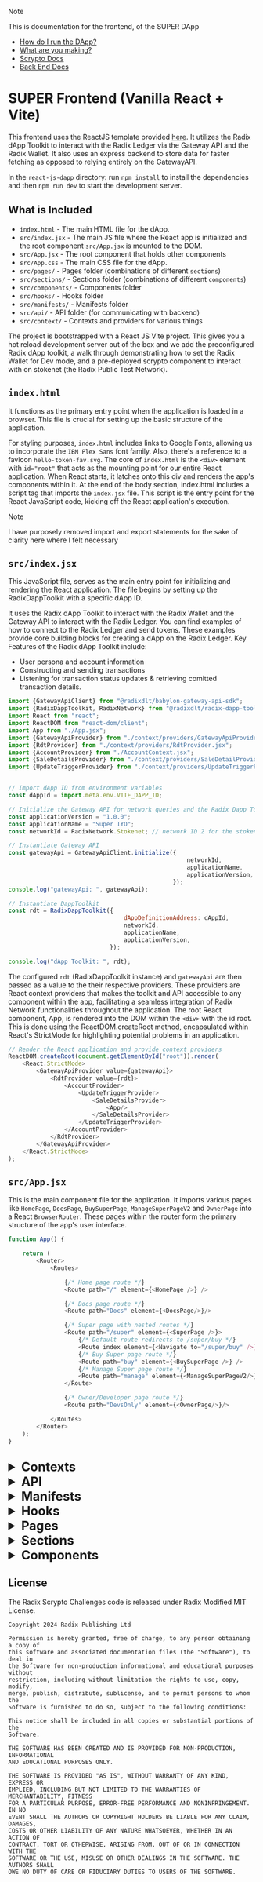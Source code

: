 > [!NOTE]
> This is documentation for the frontend, of the SUPER DApp
> - [How do I run the DApp?](../README.md)
> - [What are you making?](../../README.md)
> - [Scrypto Docs](../../Smart%20Contract/README.md)
> - [Back End Docs](../Back%20End/Server/README.md)

# SUPER Frontend (Vanilla React + Vite)

This frontend uses the ReactJS template provided [here](https://github.com/radixdlt/official-examples/tree/main/getting-started/react-js-dapp).
It utilizes the Radix dApp Toolkit to interact with the Radix Ledger via the Gateway API and the Radix Wallet. It also uses an express backend to
store data for faster fetching as opposed to relying entirely on the GatewayAPI.

In the `react-js-dapp` directory: run `npm install` to install the dependencies
and then `npm run dev` to start the development server.

## What is Included

- `index.html` - The main HTML file for the dApp.
- `src/index.jsx` - The main JS file where the React app is initialized and the
  root component `src/App.jsx` is mounted to the DOM.
- `src/App.jsx` - The root component that holds other components
- `src/App.css` - The main CSS file for the dApp.
- `src/pages/` - Pages folder (combinations of different `sections`)
- `src/sections/` - Sections folder (combinations of different `components`)
- `src/components/` - Components folder
- `src/hooks/` - Hooks folder
- `src/manifests/` - Manifests folder
- `src/api/` - API folder (for communicating with backend)
- `src/context/` - Contexts and providers for various things

The project is bootstrapped with a React JS Vite project. This gives you a hot
reload development server out of the box and we add the preconfigured Radix dApp
toolkit, a walk through demonstrating how to set the Radix Wallet for Dev mode,
and a pre-deployed scrypto component to interact with on stokenet (the Radix
Public Test Network).

## `index.html`

It functions as the primary entry point when the application is loaded in a
browser. This file is crucial for setting up the basic structure of the
application.

For styling purposes, `index.html` includes links to Google Fonts, allowing us
to incorporate the `IBM Plex Sans` font family. Also, there's a reference to a
favicon `hello-token-fav.svg`. The core of `index.html` is the `<div>` element
with `id="root"` that acts as the mounting point for our entire React
application. When React starts, it latches onto this div and renders the app's
components within it. At the end of the body section, index.html includes a
script tag that imports the `index.jsx` file. This script is the entry point for
the React JavaScript code, kicking off the React application's execution.

> [!NOTE]
> I have purposely removed import and export statements for the sake of clarity
> here where I felt necessary

## `src/index.jsx`
This JavaScript file, serves as the main entry point for initializing and
rendering the React application. The file begins by setting up the
RadixDappToolkit with a specific dApp ID.

It uses the Radix dApp Toolkit to interact with the Radix Wallet and the Gateway
API to interact with the Radix Ledger. You can find examples of how to connect
to the Radix Ledger and send tokens. These examples provide core building blocks
for creating a dApp on the Radix Ledger. Key Features of the Radix dApp Toolkit
include:

- User persona and account information
- Constructing and sending transactions
- Listening for transaction status updates & retrieving comitted transaction
  details.

```javascript
import {GatewayApiClient} from "@radixdlt/babylon-gateway-api-sdk";
import {RadixDappToolkit, RadixNetwork} from "@radixdlt/radix-dapp-toolkit";
import React from "react";
import ReactDOM from "react-dom/client";
import App from "./App.jsx";
import {GatewayApiProvider} from "./context/providers/GatewayApiProvider.jsx";
import {RdtProvider} from "./context/providers/RdtProvider.jsx";
import {AccountProvider} from "./AccountContext.jsx";
import {SaleDetailsProvider} from "./context/providers/SaleDetailProvider.jsx";
import {UpdateTriggerProvider} from "./context/providers/UpdateTriggerProvider.jsx";


// Import dApp ID from environment variables
const dAppId = import.meta.env.VITE_DAPP_ID;

// Initialize the Gateway API for network queries and the Radix Dapp Toolkit for connect button and wallet usage.
const applicationVersion = "1.0.0";
const applicationName = "Super IYO";
const networkId = RadixNetwork.Stokenet; // network ID 2 for the stokenet test network, 1 for mainnet

// Instantiate Gateway API
const gatewayApi = GatewayApiClient.initialize({
                                                   networkId,
                                                   applicationName,
                                                   applicationVersion,
                                               });
console.log("gatewayApi: ", gatewayApi);

// Instantiate DappToolkit
const rdt = RadixDappToolkit({
                                 dAppDefinitionAddress: dAppId,
                                 networkId,
                                 applicationName,
                                 applicationVersion,
                             });

console.log("dApp Toolkit: ", rdt);
```

The configured `rdt` (RadixDappToolkit instance) and `gatewayApi` are then
passed as a value to the their respective providers. These providers are React
context providers that makes the toolkit and API accessible to any component
within the app, facilitating a seamless integration of Radix Network
functionalities throughout the application. The root React component, App, is
rendered into the DOM within the `<div>` with the id root. This is done using
the ReactDOM.createRoot method, encapsulated within React's StrictMode for
highlighting potential problems in an application.

```javascript
// Render the React application and provide context providers
ReactDOM.createRoot(document.getElementById("root")).render(
    <React.StrictMode>
        <GatewayApiProvider value={gatewayApi}>
            <RdtProvider value={rdt}>
                <AccountProvider>
                    <UpdateTriggerProvider>
                        <SaleDetailsProvider>
                            <App/>
                        </SaleDetailsProvider>
                    </UpdateTriggerProvider>
                </AccountProvider>
            </RdtProvider>
        </GatewayApiProvider>
    </React.StrictMode>
);
```

## `src/App.jsx`
This is the main component file for the application. It imports various
pages like `HomePage`, `DocsPage`, `BuySuperPage`, `ManageSuperPageV2` and
`OwnerPage` into a React `BrowserRouter`. These pages within the router
form the primary structure of the app's user interface.

```javascript
function App() {

    return (
        <Router>
            <Routes>

                {/* Home page route */}
                <Route path="/" element={<HomePage />} />

                {/* Docs page route */}
                <Route path="Docs" element={<DocsPage/>}/>

                {/* Super page with nested routes */}
                <Route path="/super" element={<SuperPage />}>
                    {/* Default route redirects to /super/buy */}
                    <Route index element={<Navigate to="/super/buy" />} />
                    {/* Buy Super page route */}
                    <Route path="buy" element={<BuySuperPage />} />
                    {/* Manage Super page route */}
                    <Route path="manage" element={<ManageSuperPageV2/>}/>
                </Route>

                {/* Owner/Developer page route */}
                <Route path="DevsOnly" element={<OwnerPage/>}/>

            </Routes>
        </Router>
    );
}
```

##
<details>
<summary style="font-size: 1.8em; font-weight: bold;">Contexts</summary>

## Contexts (`src/context`)
Contexts (created using React's `createContext`) and providers that fill in
those contexts' values.

### [AccountContext.jsx](src%2FAccountContext.jsx)
The AccountProvider component is a React context provider that manages
account-related state and functionality using the useRdt hook to interact
with the Radix Dapp Toolkit. It initializes accounts and selectedAccount
states, and subscribes to wallet updates to keep the account list current.
The context value, including account data and setters, is memoized for
performance and provided to child components. The children prop is validated
with PropTypes to ensure it's always provided and renderable.
```javascript
import {DataRequestBuilder} from "@radixdlt/radix-dapp-toolkit";
import {useRdt} from './hooks/useRdt.js';

// Create a context with a default value of null
export const AccountContext = createContext(null);

const AccountProvider = ({ children }) => {
    const [accounts, setAccounts] = useState([]);
    const [selectedAccount, setSelectedAccount] = useState(null);

    const rdt = useRdt();

    useEffect(() => {
        // Set the request data to get at least one account
        rdt.walletApi.setRequestData(DataRequestBuilder.accounts().atLeast(1));

        // Subscribe to wallet data updates
        const subscription = rdt.walletApi.walletData$.subscribe((walletData) => {
            console.log("subscription wallet data: ", walletData);

            // Update the accounts state with the received wallet data
            setAccounts(walletData && walletData.accounts ? walletData.accounts : []);
        });

        // Unsubscribe from the wallet data updates on cleanup
        return () => subscription.unsubscribe();
    }, [rdt]);

    // Memoizing the context value to optimize performance
    const contextValue = useMemo(() => ({
        accounts,
        setAccounts,
        selectedAccount,
        setSelectedAccount
    }), [accounts, selectedAccount, setAccounts, setSelectedAccount]);

    return (
        <AccountContext.Provider value={contextValue}>
            {children}
        </AccountContext.Provider>
    );
};
```

### [src/context/xrdAddressContext.jsx](src%2Fcontext%2FxrdAddressContext.jsx)
Defines a context for the XRD Address using React's `createContext` hook.
```javascript
export const XrdAddressContext = createContext("resource_tdx_2_1tknxxxxxxxxxradxrdxxxxxxxxx009923554798xxxxxxxxxtfd2jc");
```

### `null` contexts
The following files are initialized with a null value instead of the XRD Resource Address above:
- [src/context/gatewayApiContext.jsx](src%2Fcontext%2FgatewayApiContext.jsx)
- [src/context/updateTriggerContext.jsx](src%2Fcontext%2FupdateTriggerContext.jsx)
- [src/context/rdtContext.jsx](src%2Fcontext%2FrdtContext.jsx)

### Contexts from Environment (`.env`) variables - `src/context/fromEnv/`
This folder contains 4 files:
- [DappDefinitionCaddy.jsx](src%2Fcontext%2FfromEnv%2FDappDefinitionCaddy.jsx)
- [NewSuperTxID.jsx](src%2Fcontext%2FfromEnv%2FNewSuperTxID.jsx)
- [PackageAddy.jsx](src%2Fcontext%2FfromEnv%2FPackageAddy.jsx)
- [SaleLength.jsx](src%2Fcontext%2FfromEnv%2FsaleLength.jsx)

All 4 take variables from the .env file and export them as contexts using the  
React `createContext` hook, so they can be used throughout the entire code.
`DappDefinitionCaddy.jsx` is provided below as an example:
```javascript
export const DappDefinitionCaddy = createContext(import.meta.env.VITE_DAPP_ID);
```

### Context Providers - `src/context/providers/`
This folder contains various provider components that wrap their children components,
allowing them to access the context values.

### [src/context/providers/RdtProvider.jsx](src%2Fcontext%2Fproviders%2FRdtProvider.jsx)
Uses the RdtContext from nullContexts.jsx to provide a React context. RdtProvider takes
a value prop and wraps its children components, allowing them to access the context's value.
```javascript
import { RdtContext } from "../rdtContext.jsx";

export const RdtProvider = ({ value, children }) => (
    <RdtContext.Provider value={value}>{children}</RdtContext.Provider>
)
```

### [src/context/providers/GatewayApiProvider.jsx](src%2Fcontext%2Fproviders%2FGatewayApiProvider.jsx)
It uses the RdtContext from GatewayApiContext.jsx to provide a React context.
GatewayApiProvider takes a value prop and wraps its children components, allowing them
to access the context's value.
```javascript
import {gatewayApiContext} from "../gatewayApiContext.jsx";

export const GatewayApiProvider = ({ value, children }) => (
    <gatewayApiContext.Provider value={value}>
        {children}
    </gatewayApiContext.Provider>
);
```

### [src/context/providers/SaleDetailProvider.jsx](src%2Fcontext%2Fproviders%2FSaleDetailProvider.jsx)
It uses the SaleDetailContext from rdtContext.jsx to provide a React context.
SaleDetailProvider takes a value prop and wraps its children components, allowing them
to access the context's value.
```javascript
import {UpdateTriggerContext} from "../updateTriggerContext.jsx";
import {getLatestSaleDetails} from "../../api/get.js";

export const SaleDetailsContext = createContext(null);

export const SaleDetailsProvider = ({ children }) => {
    const [saleDetails, setSaleDetails] = useState(null);
    const { trigger } = useContext(UpdateTriggerContext);

    useEffect(() => {
        const fetchSaleDetails = async () => {
            try {
                const response = await getLatestSaleDetails();
                setSaleDetails(response);
            } catch (error) {
                console.error('Error fetching sale details:', error);
            }
        };

        fetchSaleDetails();
    }, [trigger]);

    return (
        <SaleDetailsContext.Provider value={saleDetails}>
            {children}
        </SaleDetailsContext.Provider>
    );
};
```

### [UpdateTriggerProvider.jsx](src%2Fcontext%2Fproviders%2FUpdateTriggerProvider.jsx)
The UpdateTriggerProvider component provides the UpdateTriggerContext with a trigger state
and an update function that increments the trigger state. It ensures that any component
consuming this context can access and update the trigger value, thereby facilitating
controlled state updates.
```javascript
import {UpdateTriggerContext} from "../updateTriggerContext.jsx";


// Provider component
// eslint-disable-next-line react/prop-types
export const UpdateTriggerProvider = ({ children }) => {
    const [trigger, setTrigger] = useState(0); // initial value 0

    const update = () => {
        console.log("Update trigger pulled, bullet left the chamber");
        setTrigger(prev => prev + 1); // increment to trigger update
    };

    return (
        <UpdateTriggerContext.Provider value={{ trigger, update }}>
            {children}
        </UpdateTriggerContext.Provider>
    );
};
```

##
</details>

<details>
<summary style="font-size: 1.8em; font-weight: bold;">API</summary>

## API (`src/api`)
API Opener Para

### [get.js](src%2Fapi%2Fget.js)
This file contains functions to fetch data from the backend using HTTP GET requests. It utilizes the `axios` library for making these requests.

#### Environment Variables

- `VITE_BACKEND_BASE_URL`: The base URL for the backend API, loaded from environment variables.

#### Functions

##### `getLatestSaleDetails`

Fetches the latest sale details from the backend.
```javascript
export const getLatestSaleDetails = async () => {
    // Make a GET request to the backend to fetch the latest sale details
    const response = await axios.get(`${backendBaseUrl}/sale/latest`);
    const data = response.data[0];

    // Log the fetched sale details for debugging purposes
    console.log("From latest sale details", response.data[0]);

    return data; // Return the data from the response
}
```

##### `getNftDataFromMongo`
Fetches NFT data from MongoDB based on the given ID.
```javascript
export const getNftDataFromMongo = async (id) => {

    // Log the ID of the NFT being fetched for debugging purposes
    console.log(`Getting data for NFT ${id} MongoDB:`);

    try {
        // Make a GET request to the backend to fetch NFT data
        const response = await axios.get(`${backendBaseUrl}/nft/${id}`);
        return response.data;
    } catch (error) {
        // Log the error message if the request fails
        console.error('Error fetching sale details:', error.message);

        throw error; // Throw the error so it can be caught by the caller
    }
}
```


### [posts.js](src%2Fapi%2Fposts.js)

This file contains functions to send data to the backend using HTTP POST requests. The backend then processes the data and sends it to MongoDB. It utilizes the `axios` library for making these requests.

#### Environment Variables

- `VITE_BACKEND_BASE_URL`: The base URL for the backend API, loaded from environment variables.

#### Functions

##### `UpdateSaleDetailsToMongo`

Sends updated sale details to the backend, which then processes and sends them to MongoDB.

```javascript
export const UpdateSaleDetailsToMongo = async (SaleDetailEvent) => {

    const saleDetails = SaleDetailEvent[0];
    console.log("Sending SaleDetailEvent to MongoDB: ", saleDetails);

    // Make a POST request to the backend to update sale details
    const response = await axios.post(`${backendBaseUrl}/sale/add`, saleDetails);

    console.log(response);
}
```

- **Parameters**:
    - `SaleDetailEvent` (Array): The sale detail event array.
- **Returns**: A promise that resolves when the request is complete.

##### `NewSaleDetailsToMongo`

Sends new sale details to the backend, which then processes and sends them to MongoDB.

```javascript
export const NewSaleDetailsToMongo = async (SaleDetailEvent) => {

    const saleDetails = SaleDetailEvent[0];
    console.log("Sending SaleDetailEvent to MongoDB: ", saleDetails);

    // Make a POST request to the backend to add new sale details
    const response = await axios.post(`${backendBaseUrl}/sale/add`, saleDetails);

    console.log(response);
}
```

- **Parameters**:
    - `SaleDetailEvent` (Array): The sale detail event array.
- **Returns**: A promise that resolves when the request is complete.

##### `SendNewNftToMongo`

Sends new NFT creation event to the backend, which then processes and sends it to MongoDB.

```javascript
export const SendNewNftToMongo = async (CreateYieldNftEvent) => {

    console.log("Sending NFTCreationEvent to MongoDB: ", CreateYieldNftEvent[0]);

    try {
        // Make a POST request to the backend to add new NFT data
        const response = await axios.post(`${backendBaseUrl}/nft/buy`, CreateYieldNftEvent[0]);
        console.log(response);
    } catch (error) {
        console.error('Error fetching sale details:', error.message);
        throw error; // Throw the error so it can be caught by the caller
    }
}
```

- **Parameters**:
    - `CreateYieldNftEvent` (Array): The NFT creation event array.
- **Returns**: A promise that resolves when the request is complete.

All functions log relevant information to the console for debugging purposes and handle errors appropriately by logging them and rethrowing them to be caught by the caller.

##
</details>

<details>
<summary style="font-size: 1.8em; font-weight: bold;">Manifests</summary>

## Manifests (`src/manifests`)
This file exports a function that generates a manifest for ending a sale.
The manifest is a string template filled with the provided parameters.
The manifests folder is currently (2024-06-08) incomplete, as there are
functions it should have manifests for but currently don't exist.

### [endSaleManifest.js](src%2Fmanifests%2FendSaleManifest.js)
Generates a manifest for ending a token sale.

```javascript
export const endSaleManifest = (
    accountAddress,
    componentAddress,
    ownerBadgeAddress
) => {
    return String.raw`
        CALL_METHOD
        Address("${accountAddress}")
        "create_proof_of_non_fungibles"
        Address("${ownerBadgeAddress}")
        Array<NonFungibleLocalId>(
            NonFungibleLocalId("#0#")
        )
        ;
        CALL_METHOD
        Address("${componentAddress}")
        "end_sale"
        ;
        CALL_METHOD
        Address("${accountAddress}")
        "try_deposit_batch_or_refund"
        Expression("ENTIRE_WORKTOP")
        Enum<0u8>()
        ;
`;}
```

### [newSuperManifest.js](src%2Fmanifests%2FnewSuperManifest.js)
This file exports a function that generates a manifest for instantiating a SUPER component.
The manifest is a string template filled with the provided parameters.
Generates a manifest for instantiating a SUPER component.

```javascript
export const newManifest = (
           ownerAddress,
           DappDefinition,
           PackageAddy,
           testMode
       ) => `
  CALL_FUNCTION
  Address("${PackageAddy}")
  "Super"
  "new"
  Address("${DappDefinition}")
  ${testMode}u32
  ;
  CALL_METHOD
  Address("${ownerAddress}")
  "deposit_batch"
  Expression("ENTIRE_WORKTOP")
;`
;
```

### [splitNftManifest.js](src%2Fmanifests%2FsplitNftManifest.js)
This file exports a function that generates a manifest for splitting an NFT.
The manifest is a string template filled with the provided parameters.
```javascript
export const splitNftManifest = (
    accountAddress,
    componentAddress,
    yieldNftAddress,
    NftId, // WITH HASHTAGS
    numSplits
) => {
    return String.raw`
        CALL_METHOD
            Address("${accountAddress}")
            "withdraw_non_fungibles"
            Address("${yieldNftAddress}")
            Array<NonFungibleLocalId>(
                NonFungibleLocalId("${NftId}")
            )
        ;
        TAKE_NON_FUNGIBLES_FROM_WORKTOP
            Address("${yieldNftAddress}")
            Array<NonFungibleLocalId>(
                NonFungibleLocalId("${NftId}")
            )
            Bucket("bucket1")
        ;
        CALL_METHOD
            Address("${componentAddress}")
            "split_yield_nft"
            Bucket("bucket1")
            ${numSplits}u64
        ;
        CALL_METHOD
            Address("${accountAddress}")
            "deposit_batch"
            Expression("ENTIRE_WORKTOP")
        ;
`;}
```

### [startSaleManifest.js](src%2Fmanifests%2FstartSaleManifest.js)
This file exports a function that generates a manifest for starting a sale.
The manifest is a string template filled with the provided parameters.

```javascript
export const startSaleManifest = (
    accountAddress,
    componentAddress,
    xrdAddress,
    ownerBadgeAddress
) => String.raw`
    
CALL_METHOD
    Address("${accountAddress}")
    "create_proof_of_non_fungibles"
    Address("${ownerBadgeAddress}")
    Array<NonFungibleLocalId>(
        NonFungibleLocalId("#0#")
    )
;
CALL_METHOD
    Address("${accountAddress}")
    "withdraw"
    Address("${xrdAddress}")
    Decimal("1")
;
TAKE_FROM_WORKTOP
    Address("${xrdAddress}")
    Decimal("1")
    Bucket("bucket1")
;
CALL_METHOD
    Address("${componentAddress}")
    "start_sale"
    Bucket("bucket1")
;
CALL_METHOD
    Address("${accountAddress}")
    "deposit_batch"
    Expression("ENTIRE_WORKTOP")
;
`;
```

##
</details>

<details>
<summary style="font-size: 1.8em; font-weight: bold;">Hooks</summary>

## Hooks (`src/hooks`)
This folder contains custom hooks that encapsulate reusable logic,
making it easier to manage state and side effects in your React components.
These hooks help streamline interaction with contexts and other shared functionalities.

### [useGatewayApi.js](src%2Fhooks%2FuseGatewayApi.js)
This hook provides access to the gateway API,
allowing components to consume the Gateway API-related state and functionality provided by GatewayApiProvider.

```javascript
import { useContext } from "react";
import {gatewayApiContext} from "../context/gatewayApiContext.jsx";

/**
 * Custom hook to access the Gateway Api.
 *
 * @returns {Object} The value of the gatewayApiContext.
 */
export const useGatewayApi = () => useContext(gatewayApiContext);
```

### [useRdt.js](src%2Fhooks%2FuseRdt.js)
This hook provides access to Radix Dapp Toolkit through`RdtContext`, allowing components to consume the
RDT-related state and functionality provided by `RdtProvider`.

```javascript
import { useContext } from "react";
import { RdtContext } from "../context/rdtContext.jsx";

/**
 * Custom hook to access RDT
 *
 * @returns {Object} The value of the RdtContext.
 */
export const useRdt = () => useContext(RdtContext);
```

### [useAccount.jsx](src%2Fhooks%2FuseAccount.jsx)
Provides access to the `AccountContext`,
allowing components to consume the account-related state and functionality provided by `AccountProvider`.

```javascript
import {useContext} from "react";
import {AccountContext} from "../AccountContext.jsx";

export const useAccount = () => useContext(AccountContext);
```

### [useSaleDetails.js](src%2Fhooks%2FuseSaleDetails.js)
This hook provides access to the `SaleDetailsContext`,
allowing components to consume the sale details state and functionality provided by `SaleDetailsProvider`.

```javascript
import { useContext } from "react";
import {SaleDetailsContext} from "../context/providers/SaleDetailProvider.jsx"

export const useSaleDetails = () => useContext(SaleDetailsContext);
```

### [useComponentDetails.js](src%2Fhooks%2FuseComponentDetails.js)
This file creates hooks from both environment variables and sale details.
#### Hooks from Environment Variables

The following hooks are created from environment variables:

- `useNewSuperTxID`
- `useSaleLength`
- `usePackageAddy`
- `useXrdAddy`

Example:
```javascript
import { useContext } from "react";
import { newSuperTxID } from "../context/fromEnv/NewSuperTxID.jsx";

/**
 * Custom hook to access the newSuperTxID context.
 *
 * @returns {Object} The value of the newSuperTxID context.
 */
export const useNewSuperTxID = () => {
    return useContext(newSuperTxID);
}
```

#### Hooks from Sale Details

The following hooks are created from sale details:
- `useComponentAddy`
- `useDappDefinitionCaddy`
- `usePoolCaddy`
- `useOwnerBadgeRaddy`
- `useComponentBadgeRaddy`
- `useDbUpdaterRaddy`
- `useSuperRaddy`
- `useSuperYRaddy`
- `useSuperTRaddy`
- `useYieldNftRaddy`
- `useSaleStarted`
- `useSaleCompleted`
- `useStartTimeUnix`
- `useStartTimeUtc`
- `useEndTimeUnix`
- `useEndTimeUtc`

Example:
```javascript
import { useEffect, useMemo } from "react";
import { useSaleDetails } from "./useSaleDetails.js";

/**
 * Custom hook to access the component address from sale details.
 *
 * @returns {string|null} The component address or null if not available.
 */
export const useComponentAddy = () => {
    const saleDetails = useSaleDetails();

    useEffect(() => {
        if (saleDetails) {
            // Log the component address for debugging purposes
            console.log("component_caddy:", saleDetails.component_caddy);
        }
    }, [saleDetails]);

    return saleDetails ? saleDetails.component_caddy : null;
}
```

### [useCombinedNftData.jsx](src%2Fhooks%2FuseCombinedNftData.jsx)
Fetches and processes NFT data from the Radix Dapp Toolkit and the backend.
```javascript
export const useCombinedNftData = (YieldNftRaddy) => {

    // State to hold the enhanced NFT data
    const [enhancedNfts, setEnhancedNfts] = useState([]);
    const { accounts } = useAccount();
    const gatewayApi = useRdt().gatewayApi;

    useEffect(() => {
        const fetchAndProcessAccounts = async () => {
            if (!gatewayApi || !accounts || accounts.length === 0 || !YieldNftRaddy) {
                setEnhancedNfts([]);
                return;
            }

            try {
                // Get addresses from accounts
                const addresses = accounts.map(account => account.address);

                // Fetch account details from the Gateway API
                const accountInfos = await gatewayApi.state.getEntityDetailsVaultAggregated(addresses, {
                    nonFungibleIncludeNfids: true
                });

                if (accountInfos.length > 0) {

                    const preProcessedAccounts = accountInfos.map(account => ({
                        address: account.address,
                        non_fungible_resources: account.non_fungible_resources
                    }));

                    // Process each account to fetch NFT data and combine with backend-fetched data
                    const processedAccounts = await Promise.all(preProcessedAccounts.map(async (account) => {
                        const nfts = account.non_fungible_resources.items
                                            .filter(item => item.resource_address === YieldNftRaddy)
                                            .flatMap(nft =>
                                                         nft.vaults && nft.vaults.items.length > 0
                                                         ? nft.vaults.items.flatMap(vault =>
                                                                                        vault.items.map(id => ({
                                                                                            label: id.replace(/#/g, ''),
                                                                                            value: id
                                                                                        }))
                                                         )
                                                         : []
                                            );

                        // Fetch additional data from backend for each NFT
                        const nftsWithData = await Promise.all(
                            nfts.map(async nft => {
                                const additionalData = await getNftDataFromMongo(nft.label);
                                return {
                                    ...nft,
                                    data: {
                                        hour_of_mint: additionalData.hour_of_mint,
                                        n_super_minted: additionalData.n_super_minted,
                                        n_trust_minted: additionalData.n_trust_minted["$numberDecimal"],
                                        createdAt: additionalData.createdAt
                                    }
                                };
                            })
                        );

                        return { address: account.address, nfts: nftsWithData };
                    }));

                    setEnhancedNfts(processedAccounts);
                } else {
                    setEnhancedNfts([]);
                }
            } catch (error) {
                console.error("Error in fetching or processing account information:", error);
            }
        };

        fetchAndProcessAccounts();
    }, [accounts, YieldNftRaddy, gatewayApi]);

    return enhancedNfts;
};
```

### [useSendTransaction.js](src%2Fhooks%2FuseSendTransaction.js)
This hook provides a function to send transactions using the Radix Dapp Toolkit
and fetch transaction details from the Gateway API. It allows components to
initiate and manage blockchain transactions.

Returns a function to send transactions, handle signing via the wallet extension,
and fetch transaction details from the Gateway API.

```javascript
import { useCallback } from "react";
import { useRdt } from "./useRdt.js";
import { useGatewayApi } from "./useGatewayApi.js";

export const useSendTransaction = () => {
    const rdt = useRdt();
    const gatewayApi = useGatewayApi();

    const sendTransaction = useCallback(
        // Send manifest to extension for signing
        async (transactionManifest, message) => {
            const transactionResult = await rdt.walletApi.sendTransaction({
                                                                              transactionManifest,
                                                                              version: 1,
                                                                              message,
                                                                          });

            if (transactionResult.isErr()) throw transactionResult.error;
            console.log("transaction result:", transactionResult.value.status);

            // Get the details of the transaction committed to the ledger
            const CommitedDetails = await gatewayApi.transaction.getCommittedDetails(
                transactionResult.value.transactionIntentHash, {receiptEvents: true}
            );

            const events = CommitedDetails.transaction.receipt.events;
            console.log("events:", events);

            return {transactionResult: transactionResult.value, events};
        },
        [gatewayApi, rdt]
    );

    return sendTransaction;
};
```

#### Example Use of useSendTransaction
Here's an example that shows how to construct and send a transaction to
the Radix wallet, and then fetch the results committed to the ledger from the
gateway API:

```javascript
const sendTransaction = useCallback(
    // Send manifest to extension for signing
    async (transactionManifest, message) => {
        const transactionResult = await rdt.walletApi.sendTransaction({
                                                                          transactionManifest,
                                                                          version: 1,
                                                                          message,
                                                                      });

        if (transactionResult.isErr()) throw transactionResult.error;
        console.log("transaction result:", transactionResult);

        // Get the details of the transaction committed to the ledger
        const receipt = await gatewayApi.transaction.getCommittedDetails(
            transactionResult.value.transactionIntentHash
        );
        return { transactionResult: transactionResult.value, receipt };
    },
    [gatewayApi, rdt]
);
```

### [useGetEventInReceipt.js](src%2Fhooks%2FuseGetEventInReceipt.js)
This hook is used to find an event in the events received from `useSendTransaction` by the name of the event.
It extracts and filters events by name from the receipt events
and optimizes performance using `useMemo` to avoid unnecessary computations.

```javascript
const useGetEventInReceipt = (receipt, eventName) => {
    return useMemo(() => {
        if (!receipt) return null;

        // Filter events by name
        const filteredEvents = receipt.filter(event => event.name === eventName);

        // Map to extract field names and values, with special handling for arrays
        return filteredEvents.map(event =>
                                      event.data.fields.reduce((acc, field) => {
                                          if (field.kind === "Array" && field.field_name === "dapp_definition_caddy") {
                                              // Handle a single-element array directly as the value
                                              if (field.elements.length === 1) {
                                                  acc[field.field_name] = field.elements[0].value;
                                              } else {
                                                  // If more than one element, return the whole array of values
                                                  acc[field.field_name] = field.elements.map(element => element.value);
                                              }
                                          } else {
                                              // Handle normal fields
                                              acc[field.field_name] = field.value;
                                          }
                                          return acc;
                                      }, {})
        );
    }, [receipt, eventName]); // Dependencies to recompute if they change
};

export default useGetEventInReceipt;
```

### [useUpdateSaleDetails.js](src%2Fhooks%2FuseUpdateSaleDetails.js)
This hook triggers an update of sale details using the `UpdateTriggerContext`.
When the component using this hook is mounted, it automatically calls the `update`
function from the context to refresh the sale details.

Triggers an update of sale details when the component mounts.

```javascript
export const useUpdateSaleDetails = () => {
    const { update } = useContext(UpdateTriggerContext);

    useEffect(() => {
        update();  // Trigger an update on component mount
    }, []);
};
```

##
</details>

<details>
<summary style="font-size: 1.8em; font-weight: bold;">Pages</summary>

## Pages (`src/pages`)
Every page is the combination of various sections, so we'll go from pages to
sections (from `src/sections`), followed by the components
(from`src/components`) that they employ.

We'll follow the order of the `BrowserRouter` in `src/App.jsx`:
```javascript
<Router>
    <Routes>
    
        {/* Home page route */}
        <Route path="/" element={<HomePage />} />
      
      
        {/* Super page with nested routes */}
        <Route path="/super" element={<SuperPage />}>
            {/* Default route redirects to /super/buy */}
            <Route index element={<Navigate to="/super/buy" />} />
            {/* Buy Super page route */}
            <Route path="buy" element={<BuySuperPage />} />
            {/* Manage Super page route */}
            <Route path="manage" element={<ManageSuperPageV2/>}/>
        </Route>
      
        {/* Owner/Developer page route */}
        <Route path="DevsOnly" element={<OwnerPage/>}/>
      
        {/* Docs page route */}
        <Route path="Docs" element={<DocsPage/>}/>
    
    </Routes>
</Router>
```

### [HomePage](src%2Fpages%2FHomePage)
The `HomePage` component serves as the main landing page of the DApp.
This page includes a primary navigation bar and a section that provides instructions to put the wallet in dev mode.

This component renders the home page with a primary navigation bar and the development mode instructions section.

<img src=https://www.assets.floww.fi/images/pages/home_page.png width="800"/>

```javascript
function HomePage() {
    return (
        <>
            <PrimaryNavbar />
            <main>
                <DevModeInstruction />
            </main>
        </>
    );
}

export default HomePage;
```

### [DocsPage](src%2Fpages%2FDocsPage)
This component renders the documentation page with a primary navigation bar and the documentation content section.

<img src=https://www.assets.floww.fi/images/pages/docs_page.png width="800"/>

```javascript
function DocsPage() {
    return (
        <>
            <PrimaryNavbar />
            <main>
                <DocumentationSection />
            </main>
        </>
    );
}

export default DocsPage;
```

### [SuperPage](src%2Fpages%2FSuperPage)
The `SuperPage` component serves as a container for the `ManageSuperPage` and `BuySuperPage` sub-pages related to "Super" 
functionality in the DApp. This page includes a primary navigation bar, a secondary navigation bar, 
and a placeholder (`Outlet`) for rendering child routes.  

This component renders the "Super" page with a primary navigation bar, 
a secondary navigation bar, and a placeholder for child routes.

<img src=https://www.assets.floww.fi/images/pages/super_page.png width="800"/>

```javascript
import PrimaryNavbar from "../../components/PrimaryNavbar.jsx";
import SecondaryNavbar from "../../components/SecondaryNavBar.jsx";
import { Outlet } from "react-router-dom";

function SuperPage() {
    return (
        <>
            <PrimaryNavbar />
            <SecondaryNavbar />
            <main>
                {/* The Outlet will render child routes */}
                <Outlet />
            </main>
        </>
    );
}

export default SuperPage;
```

### [BuySuperPage](src%2Fpages%2FBuySuperPage)
The `BuySuperPage` serves as a page for purchasing SUPER tokens. 
This page includes the `BuySuperSection` which contains the main content for buying SUPER tokens.

<img src=https://www.assets.floww.fi/images/pages/buy_super_page.png width="800"/>

```javascript
function BuySuperPage() {
    return (
        <>
            <main>
                <BuySuperSection />
            </main>
        </>
    );
}

export default BuySuperPage;
```

### [ManageSuperPage](src%2Fpages%2FManageSuperPage%2Findex.jsx)
`ManageSuperPage` component that serves as a page for managing the SUPER yield NFT.
This page includes sections for selecting NFTs and splitting NFTs.

<img src=https://www.assets.floww.fi/images/pages/manage_super_page.png width="800"/>


```javascript
const ManageSuperPage = () => {
  const { accounts } = useAccount();
  const [selectedAccount, setSelectedAccount] = useState(null); // State to manage the selected account
  const [enableSelectNft, setEnableSelectNft] = useState(true); // State to enable/disable NFT selection
  const [selectedNft, setSelectedNft] = useState(null); // State to manage the selected NFT
  const [enableInput, setEnableInput] = useState(false); // State to enable/disable inputs
  const [enableButtons, setEnableButtons] = useState(false); // State to enable/disable buttons
  const YieldNftRaddy = useYieldNftRaddy(); // Fetch the resource address of the yield NFT
  
  useEffect(() => {
    // Automatically enable buttons if accounts are available
    setEnableButtons(accounts.length > 0);
    setEnableSelectNft(accounts.length > 0);
  }, [accounts]);

  useEffect(() => {
    // Enable input fields if both an account and an NFT are selected
    if (selectedNft && selectedAccount) {
      setEnableInput(true)
    } else {
      setEnableInput(false)
    }
  }, [selectedNft, selectedAccount]);

  return (
          <div className="manage-super-page">

            <h1>Manage Your Super Assets</h1>

            <SelectNftSection
                    selectedAccount={selectedAccount}
                    setSelectedAccount={setSelectedAccount}
                    enableButtons={enableButtons}
                    enableSelectNft={enableSelectNft}
                    YieldNftRaddy={YieldNftRaddy}
                    setSelectedNft={setSelectedNft}
                    setEnableInput={setEnableInput}
            />

            <SplitNFTSectionV2
                    selectedAccount={selectedAccount}
                    selectedNft={selectedNft}
                    YieldNftRaddy={YieldNftRaddy}
                    enableInput = {enableInput}
            />

          </div>
  );
};

export default ManageSuperPage;
```

### [OwnerPage](src%2Fpages%2FDevPage)
The `OwnerPage` component is a page that combines several sections to provide functionality for the owner of the DApp.
This page includes a primary navigation bar and three main sections: `SelectOwnerSection`, `InstantiateSection`, and `SaleStatusSection`.

<img src=https://www.assets.floww.fi/images/pages/dev_page.png width="800"/>

```javascript
function OwnerPage() {
  const { accounts } = useAccount();
  const [selectedAccount, setSelectedAccount] = useState(null);
  const [enableButtons, setEnableButtons] = useState(true);

  useEffect(() => {
    // Automatically enable buttons if accounts are available
    setEnableButtons(accounts.length > 0);
  }, [accounts]);

  return (
          <>
            <PrimaryNavbar />

            <main>

              {/* Section to select the owner account */}
              <SelectOwnerSection
                      selectedAccount={selectedAccount}
                      setSelectedAccount={setSelectedAccount}
                      enableButtons={enableButtons}
              />

              {/* Section to instantiate an instance of the DApp */}
              <InstantiateSection selectedAccount={selectedAccount}
                                  enableButtons={enableButtons}
              />

              {/* Section to display and manage sale status */}
              <SaleStatusSection selectedAccount={selectedAccount}
                                 enableButtons={enableButtons}
              />

            </main>
          </>
  );
}

export default OwnerPage;
```

##
</details>

<details>
<summary style="font-size: 1.8em; font-weight: bold;">Sections</summary>

## Sections (`src/sections`)

### [DevModeInstruction.jsx](src%2Fsections%2FDevModeInstruction.jsx)
![img.png](src/assets/components/dev_intructions.png)
This component renders the instructions for setting up Dev Mode in the Radix Wallet, including step-by-step guidance and a visual gif.

### [DocumentationSection.jsx](src%2Fsections%2FDocumentationSection.jsx)
The `DocumentationSection` component provides links to external documentation resources.
This section includes a heading, a brief description,
and buttons that direct users to the Radix and dApp Toolkit documentation.  

**TO BE REPLACED BY SUPER DOCS**
```javascript
function DocumentationSection() {

  return (
          // <!-- Explore the Docs Start -->
          <div className="heading-section">
            <h2>Explore further Documentation</h2>
            <p className="head-text semi-bold">
              Find additional resources and detailed guides to help you navigate the
              setup process
            </p>
            <div className="docs-button-container">
              <a
                      href="https://docs.radixdlt.com/docs"
                      className="btn-radix-blue"
                      target="_blank"
                      rel="noreferrer"
              >
                View Radix Docs
              </a>
              <a
                      href="https://www.npmjs.com/package/@radixdlt/radix-dapp-toolkit"
                      className="btn-dark"
                      target="_blank"
                      rel="noreferrer"
              >
                View dApp Toolkit
              </a>
            </div>
          </div>
          // <!-- Explore the Docs End -->
  );
}

export default DocumentationSection;
```

### [BuySuperSection.jsx](src%2Fsections%2FBuySuperSection.jsx)
The `BuySuperSection` component provides a section for users to purchase SUPER tokens.
This section includes dropdowns for selecting an account, input fields for entering XRD amounts,
and components to display exchange rates and handle the purchase process.

#### Components Used:
- **BuySuper**: Handles the purchase of SUPER
- **ExchangeRatePic**: Wrapper for images showing the exchange rate
- **AccountDropdown**: Allows the user to select an account from a dropdown menu.

#### Hooks Used:
- **useAccount**: Provides access to the account information.

```javascript
const BuySuperSection = () => {
  const { accounts } = useAccount();
  const [selectedAccount, setSelectedAccount] = useState(null); // State to manage the selected account
  const [enableButtons, setEnableButtons] = useState(false); // State to enable/disable buttons
  const [xrdAmount, setXrdAmount] = useState(''); // State to manage the XRD amount input
  const [error, setError] = useState(''); // State to manage input errors

  useEffect(() => {
    // Automatically enable buttons if accounts are available
    setEnableButtons(accounts.length > 0);
  }, [accounts]);

  useEffect(() => {
    // Enable or disable buttons based on account availability
    if (accounts.length > 0) {
      setEnableButtons(true);
    } else {
      setEnableButtons(false);
    }
  }, [accounts]);

// Helper function to check if a value is numeric
  const isNumeric = num => !isNaN(num);

  const handleChange = (e) => {
    const val = e.target.value.trim();
    if (val === '' || (isNumeric(val))) {
      setXrdAmount(val);
      setError('');
    } else {
      setError('Please enter a numeric value.');
    }
  };

  return (
          <>

            <div className="buy-super-container">

              <div className="go-buy-super">

                <h2>Go</h2> <h2 className='h2-cyan'>SUPER</h2>

              </div>

              <ExchangeRatePic/>

              <div className='buy-super-input-container'>

                <AccountDropdown
                        selectedAccount={selectedAccount}
                        setSelectedAccount={setSelectedAccount}
                        enableDropdown={enableButtons}
                />

                <div className="buy-super-input-wrapper">

                  <input
                          type={"text"}
                          id={"buy-super-input"}
                          onChange={handleChange}
                          value={xrdAmount}
                          placeholder="Enter XRD Amount"
                          style={{marginBottom: '0.625rem'}}
                  />

                  <p id={'input-suffix'}>
                    XRD
                  </p>

                </div>

                <BuySuper
                        selectedAccount={selectedAccount}
                        enableButtons={enableButtons}
                        xrdAmount={xrdAmount}
                        error={error}
                />

              </div>


            </div>

          </>
  );
};

export default BuySuperSection;
```

### [SelectNFTSection.jsx](src%2Fsections%2FSelectNFTSection.jsx)

The `SelectNftSection` component allows users to select an account and the SUPER Yield NFT they want to manage.
This section is commonly used in parts of the application
that require the user to operate under an account with specific NFTs.

#### Components Used:

- **AccountDropdown**: Allows the user to select an account from a dropdown menu.
- **YieldNFTDropdown**: Allows the user to select an NFT from a dropdown menu.

#### Props:

- **selectedAccount**: The currently selected account.
- **setSelectedAccount**: Function to update the selected account.
- **enableButtons**: Flag to enable or disable interaction with the account dropdown.
- **enableSelectNft**: Flag to enable or disable interaction with the NFT dropdown.
- **YieldNftRaddy**: The resource address of the yield NFT.
- **setSelectedNft**: Function to update the selected NFT.
- **setEnableInput**: Function to enable or disable input fields based on the selected account and NFT.

#### `SelectNftSection`

This component renders the "Select Account and NFT" section with functionalities for selecting the account and the SUPER Yield NFT to manage.

```javascript

const SelectNftSection = ({ selectedAccount, setSelectedAccount, enableButtons, enableSelectNft, YieldNftRaddy, setSelectedNft, setEnableInput }) => {
    return (
        <>
            <div className="choose-owner-container">

                <div className="choose-owner-heading-section">
                    <p className="head-text">Select the account and the SUPER Yield NFT you want to manage.</p>
                </div>

                <div className="choose-owner-dropdown-container">

                    <AccountDropdown
                        selectedAccount={selectedAccount}
                        setSelectedAccount={setSelectedAccount}
                        enableDropdown={enableButtons}
                    />
                </div>

                <div className="select-nft-dropdown-container">

                <YieldNFTDropdown
                        selectedAccount={selectedAccount}
                        enableSelectNft={enableSelectNft} // This might control the dropdown enable state based on NFT specifics
                        YieldNftRaddy={YieldNftRaddy}
                        setSelectedNft={setSelectedNft}
                        setEnableInput={setEnableInput}
                    />

                </div>

                <div className="manage-button-container">
                    
                </div>

            </div>
        </>
    );
};

SelectNftSection.propTypes = {
    selectedAccount: PropTypes.string,
    setSelectedAccount: PropTypes.func.isRequired,
    enableButtons: PropTypes.bool,
    enableSelectNft: PropTypes.bool,
    YieldNftRaddy: PropTypes.string,
    setSelectedNft: PropTypes.func.isRequired,
    setEnableInput: PropTypes.func.isRequired
};

export default SelectNftSection;

```

### [SplitNFTSectionV2.jsx](src%2Fsections%2FSplitNFTSectionV2.jsx)
The `SplitNftSectionV2` component provides a section for users to split an NFT into multiple equivalent NFTs.
This section includes input fields for specifying the number of splits,
displaying the selected NFT label, and a button to initiate the split process.

#### Components Used:

- **SplitNftButton**: Handles the logic and action for splitting the NFT.

#### Props:

- **selectedAccount**: The selected account.
- **selectedNft**: The selected NFT object.
- **YieldNftRaddy**: The resource address of the yield NFT.
- **enableInput**: Boolean to enable or disable the input fields.

#### `SplitNftSectionV2`

This component renders the "Split NFT" section with functionalities for inputting the number of splits and initiating the split action.

```javascript
const SplitNftSectionV2 = ({ selectedAccount, selectedNft, YieldNftRaddy, enableInput }) => {

  const [numSplits, setNumSplits] = useState(0); // Tracks the number of splits specified by the user.
  const [error, setError] = useState(''); // Stores error messages related to user input.
  const [enableButton, setEnableButton] = useState(false); // Controls the activation state of the split button.
  const [input, setInput] = useState(""); // Holds the current value of the input field.
  const [nftLabel, setNftLabel] = useState(""); // Displays the label of the selected NFT.

  // Updates the NFT label whenever the selected NFT changes.
  useEffect(() => {
    if (selectedNft) {
      setNftLabel(selectedNft.label)
    }
    else {
      setNftLabel("")
    }
  }, [selectedNft]);

  // Utilities to check inputted values
  const isNumeric = num => !isNaN(num);
  const isInteger = num => Number.isInteger(num);
  const isLowerThan50 = num => num <= 50;

  // Validates the user input and updates relevant states accordingly.
  useEffect(() => {
    if (input !== "") {
      const val = parseFloat(input);
      if (val === '' || (isNumeric(val) && isInteger(val) && isLowerThan50(val))) {
        setNumSplits(val);
        setEnableButton(true);
        setError('');
      } else {
        setError('Please enter a integer value (Max. 50).');
        setEnableButton(false);
      }
    }
  }, [input]);

  return (
          <>


            <div className="buy-super-container">

              <div className="go-buy-super">
                <h2>Split NFT</h2>
              </div>

              <div className="split-nft-input-container">

                <div className="split-nft-input-first-line">


                  <p id="nft-prefix">Split NFT {nftLabel}</p>


                </div>

                <div className="split-nft-input-second-line">

                  <p id="split-input-prefix">into </p>
                  <input
                          type={"text"}
                          id={"split-input"}
                          value={input}
                          onChange={e => setInput(e.target.value)} // Added onChange handler
                          disabled={!enableInput}
                          placeholder="# of Splits"
                          style={{marginBottom: '0.625rem'}}
                  />
                  <p id='split-input-suffix'>
                    equivalent NFTs
                  </p>

                </div>

                <p> {error} </p>

              </div>

              <SplitNftButton
                      selectedAccount={selectedAccount}
                      enableButton = {enableButton}
                      YieldNftRaddy={YieldNftRaddy}
                      selectedNft={selectedNft}
                      numSplits={numSplits.toString()}
              />
            </div>
          </>
  );
};

SplitNftSectionV2.propTypes = {
  selectedAccount: PropTypes.string,
  selectedNft: PropTypes.object,
  YieldNftRaddy: PropTypes.string,
  enableInput: PropTypes.bool
};

const MemoizedSplitNftSection = React.memo(SplitNftSectionV2);

export default MemoizedSplitNftSection;
```

### [AccountSelectSection.jsx](src%2Fsections%2FAccountSelectSection.jsx)
The `AccountSelectSection` component allows users to select an account that holds SUPER Yield NFTs for management,
or the account they want to buy SUPER with.
This section is commonly used in parts of the application
that require the user to operate under an account with specific assets.

#### Components Used:

- **AccountDropdown**: Allows the user to select an account from a dropdown menu.

#### Props:

- **selectedAccount**: The currently selected account.
- **setSelectedAccount**: Function to update the selected account.
- **enableButtons**: Flag to enable or disable interaction with the dropdown.

#### `AccountSelectSection`

This component renders the "Select Account to Manage"
section with functionalities for selecting the account with SUPER Yield NFTs.

```javascript
yo
```

### [InstantiateSection.jsx](src%2Fsections%2FInstantiateSection.jsx)
The `InstantiateSection` component provides a section for users to instantiate a SUPER component.
This section includes a heading, a brief description, and a button to initiate the instantiation process.

#### Components Used:

- **InstantiateSuper**: Handles the logic and action for instantiating the SUPER component.

#### Props:

- **selectedAccount**: The currently selected account.

#### `InstantiateSection`

This component renders the "Instantiate SUPER"
section with functionalities for selecting accounts and initiating the instantiation of the SUPER component.

```javascript
const InstantiateSection = ({ selectedAccount }) => {

  return (
          <>
            <div className="owner-page-container" >

              <div className="choose-owner-heading-section">

                <h2>Instantiate SUPER</h2>

                <p className="head-text">
                  Instantiate <span className="hello-token-pink">SUPER</span> component.
                </p>

                <div className="owner-page-button-container">
                  <InstantiateSuper selectedAccount={selectedAccount} />
                </div>

              </div>

            </div>
          </>
  );
};

InstantiateSection.propTypes = {
  selectedAccount: PropTypes.string,  // It's common to mark this as isRequired if the component cannot function without it
  enableButtons: PropTypes.bool.isRequired  // Making sure to denote the importance of this prop
};

export default InstantiateSection;

```

### [SaleStatusSection.jsx](src%2Fsections%2FSaleStatusSection.jsx)
The `SaleStatusSection` component provides a section for managing and viewing the status of a sale.
This section includes information on whether a sale is active, the countdown to the end of the sale,
and buttons to start or end the sale.

#### Components Used:

- **StartSale**: Handles the logic and action for starting a sale.
- **SaleActiveStatus**: Displays the current status of the sale (active or inactive).
- **EndSale**: Handles the logic and action for ending a sale.
- **EndCountdown**: Displays the countdown to the end of the sale.

#### Props:

- **selectedAccount**: The currently selected account.

#### `SaleStatusSection`

This component renders the "Sale Details"
section with functionalities for viewing the sale status and starting or ending a sale.

```javascript
const SaleStatusSection = ({ selectedAccount }) => {
  const [error, /*setError*/] = useState('');

  return (
          <>
            <div className="owner-page-container">

              <div className="choose-owner-heading-section">
                <h2>Sale Details</h2>
                <div className="head-text">
                  <SaleActiveStatus />
                  <EndCountdown />
                </div>
              </div>

              <div className="sale-status-button-container">
                <StartSale selectedAccount={selectedAccount} />
                <EndSale selectedAccount={selectedAccount} />
                {error && <div style={{ color: 'red', marginTop: '1rem' }}>{error}</div>}
              </div>


            </div>
          </>
  );
};

SaleStatusSection.propTypes = {
  selectedAccount: PropTypes.string, // If `selectedAccount` is required for StartSale to function, consider using `.isRequired`
};

export default SaleStatusSection;

```

### [SelectOwnerSection.jsx](src%2Fsections%2FSelectOwnerSection.jsx)
The `SelectOwnerSection` component allows users to select an account that holds the SUPER owner badge. This section is commonly used in parts of the application that require the user to operate under an account with specific permissions or roles.

#### Components Used:

- **AccountDropdown**: Allows the user to select an account from a dropdown menu.

#### Props:

- **selectedAccount**: The currently selected account.
- **setSelectedAccount**: Function to update the selected account.
- **enableButtons**: Flag to enable or disable interaction with the dropdown.

#### `SelectOwnerSection`

This component renders the "Select Owner" section with functionalities for selecting the account with the SUPER owner badge.

```javascript
const SelectOwnerSection = (props) => {
  const { selectedAccount, setSelectedAccount, enableButtons } = props;

  return (
          <>

            <div className="choose-owner-container" > {/* Using existing CSS class names for styling */}
              <div className="choose-owner-heading-section">
                <h2>Select Owner</h2>
                <p className="head-text">
                  Select the account with <span className="hello-token-pink">SUPER</span> owner badge.
                </p>
              </div>
              <div className="choose-owner-dropdown-container"> {/* Again, reusing the same styling */}
                <AccountDropdown
                        selectedAccount={selectedAccount}
                        setSelectedAccount={setSelectedAccount}
                        enableDropdown={enableButtons}
                />
              </div>
            </div>
          </>
  );
};

SelectOwnerSection.propTypes = {
  selectedAccount: PropTypes.string,
  setSelectedAccount: PropTypes.func,
  enableButtons: PropTypes.bool,
};

export default SelectOwnerSection;

```

### [DevSection.jsx](src%2Fsections%2FDevSection.jsx)
Note: This code is too long to include here, please use the heading as a shortcut to it.

The `DevSection` component provides a section for developers to interact with the DApp.
This section includes a custom account selection dropdown,
an input field for entering XRD amounts, and a button to initiate the purchase of SUPER.
It requires the user to have an Owner Badge to interact with the page.

#### Components Used:

- **BuySuper**: Handles the purchase of SUPER.

#### Hooks Used:

- **useAccount**: Provides access to the account information and selected account state.

#### DevSection

This component renders the "Developer Page" section with functionalities for selecting accounts, entering XRD amounts, and purchasing SUPER.

```javascript
const DevSection = () => {

  const { accounts, selectedAccount, setSelectedAccount } = useAccount();
  const [dropdownOpen, setDropdownOpen] = useState(false);
  const [enableButtons, setEnableButtons] = useState(false);
  const [xrdAmount, setXrdAmount] = useState('');
  const [error, setError] = useState('');
  const [selectStyle, setSelectStyle] = useState({
               width: "100%",
               fontSize: "1.15rem",
               backgroundColor: "var(--grey-2)",
               padding: "0.675em 1em",
               border: "1px solid var(--grey-5)",
               borderRadius: "8px",
               cursor: "pointer",
               display: "flex",
               justifyContent: "space-between",
               alignItems: "center",
             });
  const [active, setActive] = useState(false);

  useEffect(() => {
    // Enable or disable buttons based on account availability
    if (accounts.length > 0) {
      setEnableButtons(true);
    } else {
      setEnableButtons(false);
    }
  }, [accounts]); // Only re-run the effect if count changes
  const isNumeric = num => !isNaN(num);
  const handleChange = (e) => {
    const val = e.target.value.trim();
    if (val === '' || (isNumeric(val))) {
      setXrdAmount(val);
      setError('');
    } else {
      setError('Please enter a numeric value.');
    }
  };
  const toggleDropdown = () => {
    setActive(!active);
    setDropdownOpen(!dropdownOpen);
  };

  const handleSelectAccount = (account) => {
    setSelectedAccount(account.address);
    setSelectStyle({
                     ...selectStyle,
                     background: `var(--account-appearance-${account.appearanceId})`,
                     border: "none",
                   });
    setActive(false);
    setDropdownOpen(false);
  };

  const renderAccountLabel = (account) => {
    const shortAddress = `${account.address.slice(
            0,
            4
    )}...${account.address.slice(-6)}`;
    return `${account.label || "Account"} ${shortAddress}`;
  };

  return (
          <>
            <div className="heading-section">
              <h2>Developer Page</h2>
              <p className="head-text">
                You must have an <span className="hello-token-pink">Owner Badge</span> to interact with this page.
              </p>
            </div>


            <div className="buy-super-container">
              <div className="buy-super-left-col">
                <h3>Have you Setup Dev Mode?</h3>

                {/* <!-- ************ Custom Select ****************** --> */}

                <>

                  <div style={{ display: "inline-flex", justifyContent: "flex-start", width: "60vw" }}>

                    <div className={"custom-select" + (active ? " active" : "")}>
                      <button
                              className={
                                selectedAccount ? "select-button-account" : "select-button"
                              }
                              role="combobox"
                              aria-haspopup="listbox"
                              aria-expanded={dropdownOpen}
                              onClick={toggleDropdown}
                              aria-controls="select-dropdown"
                              disabled={!enableButtons}
                              style={selectStyle}>
                        <span className="selected-value">
                          {!enableButtons
                           ? "Setup Dev Mode to choose an account"
                           : selectedAccount && enableButtons
                             ? renderAccountLabel(
                                                  accounts.find((acc) => acc.address === selectedAccount)
                                          )
                             : "Select an Account"}
                        </span>
                        <span className={selectedAccount ? "arrow-account" : "arrow"}/>
                      </button>

                      { dropdownOpen && (
                              <ul
                                      className="select-dropdown"
                                      role="listbox"
                                      id="select-dropdown">
                                {accounts.map((account) => (
                                        <li
                                                key={account.address}
                                                role="option"
                                                style={{
                                                  background: `var(--account-appearance-${account.appearanceId})`,
                                                }}
                                                onClick={() => handleSelectAccount(account)}>
                                          <label>{renderAccountLabel(account)}</label>
                                          <input
                                                  type="radio"
                                                  name={account.label}
                                                  value={account.address}
                                                  defaultChecked={selectedAccount === account.address}
                                          />
                                        </li>
                                ))}
                              </ul>
                      )}

                      {error && <div style={{color: 'red'}}>{error}</div>}

                    </div>

                    <span style={{display: 'inline-flex', marginLeft: '0.25rem'}}>

                      <input
                              type={"text"}
                              id={"buy-super-input"}
                              onChange={handleChange}
                              value={xrdAmount}
                              placeholder="Enter XRD Amount"
                              style={{marginBottom: '0.625rem', width: '15vw', marginLeft: '0.625rem'}}
                      />

                      <p id={'input-suffix'}>
                        XRD
                      </p>

                    </span>

                  </div>

                  <BuySuper
                          selectedAccount={selectedAccount}
                          enableButtons={enableButtons}
                          xrdAmount={xrdAmount}
                          error={error}
                  />

                </>
              </div>
              <div className="super_s">
                <img src="src/assets/logo/transparent/white/super_s.svg" alt="super logo" />
              </div>
            </div>
          </>
  );
};

export default DevSection;

```

##
</details>

<details>
<summary style="font-size: 1.8em; font-weight: bold;">Components</summary>

## Components (`src/components`)
In this DApp, the various functionalities provided by `src/contexts`,
`src/api`, `src/hooks`, and `src/manifests` are encapsulated within components.
These components serve as the fundamental building blocks of the application,
each responsible for a specific piece of functionality or UI.

The components located in `src/components` are then combined into larger structures called sections,
which are located in `src/sections`. These sections integrate multiple components to create more 
complex and cohesive parts of the application. Finally, the sections are assembled to form complete 
pages, which reside in `src/pages`.

Below, we discuss the various components that constitute the DApp.

### [PrimaryNavbar.jsx](src%2Fcomponents%2FPrimaryNavbar.jsx)
The `PrimaryNavbar` component provides the primary navigation bar for the DApp.
It includes links to different pages of the application and the`radix-connect-button` 
for connecting to the Radix Wallet.
The navbar layout adapts for mobile and desktop views.

#### Components Used:

- **NavLink**: Used from `react-router-dom` to create navigation links.
- **radix-connect-button**: A web component from the Radix dApp Toolkit used to connect the Radix Wallet to the DApp.

#### `PrimaryNavbar`

This component renders the primary navigation bar with responsive design for both mobile and desktop layouts. It includes navigation links and a connect button.

```javascript
const PrimaryNavbar = () => {
  const [isMobile, setIsMobile] = useState(window.innerWidth < 850);

  useEffect(() => {
    // Handler to update the isMobile state based on window width
    const handleResize = () => {
      setIsMobile(window.innerWidth < 850);
    };

    // Attach the resize event listener
    window.addEventListener('resize', handleResize);

    // Cleanup the event listener on a component unmount
    return () => {
      window.removeEventListener('resize', handleResize);
    };
  }, []);

  if (isMobile) {
    // Mobile layout
    return (

            <div id="navbar">

              <div id="navbar-container">

                <img src="http://www.assets.floww.fi/images/logo/svg/tp/white/floww.svg" alt="floww logo"/>

                <div id="connect-btn">
                  <radix-connect-button/>
                </div>

              </div>

              <div id="navbar-link-container">
                <ul id="navbar-links">
                  <li><NavLink to="/"> Home </NavLink></li>
                  <li><NavLink to="/super/"> SUPER </NavLink></li>
                  <li><NavLink to="/DevsOnly"> Dev </NavLink></li>
                  <li><NavLink to="/Docs"> Docs </NavLink></li>
                </ul>
              </div>


            </div>
    );
  } else {
    // Desktop layout
    return (

            <div id="navbar">


              <img src="http://www.assets.floww.fi/images/logo/svg/tp/white/floww.svg" alt="floww logo"/>

              <div id="navbar-link-container">
                <ul id="navbar-links">
                  <li><NavLink to="/"> Home </NavLink></li>
                  <li><NavLink to="/super/"> SUPER </NavLink></li>
                  <li><NavLink to="/DevsOnly"> Dev </NavLink></li>
                  <li><NavLink to="/Docs"> Docs </NavLink></li>
                </ul>
              </div>

              <div id="connect-btn">
                <radix-connect-button/>
              </div>

            </div>
    );
  }
}

export default PrimaryNavbar;
```

### [SecondaryNavBar.jsx](src%2Fcomponents%2FSecondaryNavBar.jsx)
The `SecondaryNavbar` component provides the secondary navigation bar for the DApp, specifically for navigating within the "SUPER" section of the application. It includes links to the "Buy" and "Manage" pages.

#### Components Used:

- **NavLink**: Used from `react-router-dom` to create navigation links.

#### `SecondaryNavbar`

This component renders the secondary navigation bar with links to the "Buy" and "Manage" pages within the "SUPER" section of the DApp.

```javascript
const SecondaryNavbar = () => {
  return (
          <div id="secondary-navbar">
            <div id="secondary-navbar-link-container">
              <ul id="secondary-navbar-links">
                <li><NavLink to="/super/buy"> Buy </NavLink></li>
                <li><NavLink to="/super/manage"> Manage </NavLink></li>
              </ul>

            </div>
          </div>
  );
};
export default SecondaryNavbar;
```

### [AccountDropdown.jsx](src%2Fcomponents%2FAccountDropdown.jsx)
The `AccountDropdown` component provides a dropdown menu for selecting an account.
It is designed to be used in parts of the application where users need to select an account for various operations.
The dropdown adapts its styling and behavior based on the number of available accounts and whether the dropdown is enabled or disabled.

#### Hooks Used:

- **useAccount**: Provides access to the account information.

#### Props:

- **selectedAccount**: The currently selected account.
- **setSelectedAccount**: Function to update the selected account.
- **enableDropdown**: Flag to enable or disable interaction with the dropdown.

#### `AccountDropdown`

This component renders a dropdown menu for selecting an account, including functionality to handle selection, styling,
and enabling/disabling the dropdown.

```javascript
const AccountDropdown = (props) => {
  const { selectedAccount, setSelectedAccount, enableDropdown } = props;

  const { accounts } = useAccount();
  const [dropdownOpen, setDropdownOpen] = React.useState(false);
  const [selectStyle, setSelectStyle] = React.useState({
                                                         width: "100%",
                                                         fontSize: "1.15rem",
                                                         backgroundColor: "var(--grey-2)",
                                                         padding: "0.675rem 1rem",
                                                         border: "1px solid var(--grey-5)",
                                                         borderRadius: "8px",
                                                         cursor: "pointer",
                                                         display: "flex",
                                                         justifyContent: "space-between",
                                                         alignItems: "center",
                                                       });
  const [active, setActive] = React.useState(false);

  useEffect(() => {
    // Automatically select the account if only one is available
    if (accounts.length === 1) {
      setSelectedAccount(accounts[0].address);
      handleSelectAccount(accounts[0])
    }
  }, [accounts, setSelectedAccount]);

  const toggleDropdown = () => {
    // Toggle the dropdown open/closed state
    setActive(!active);
    setDropdownOpen(!dropdownOpen);
  };

  // Handle selecting an account from the dropdown
  const handleSelectAccount = (account) => {
    setSelectedAccount(account.address);
    setSelectStyle({
                     ...selectStyle,
                     background: `var(--account-appearance-${account.appearanceId})`,
                     border: "none",
                   });
    setActive(false);
    setDropdownOpen(false);
  };

  // Render a label for the account
  const renderAccountLabel = (account) => {
    const shortAddress = `${account.address.slice(0, 4)}...${account.address.slice(-6)}`;
    return `${account.label || "Account"} ${shortAddress}`;
  };

  return (
          <div className={"custom-select" + (active ? " active" : "")}>

            <button
                    className={
                      selectedAccount ? "select-button-account" : "select-button"
                    }
                    role="combobox"
                    aria-haspopup="listbox"
                    aria-expanded={dropdownOpen}
                    onClick={toggleDropdown}
                    aria-controls="select-dropdown"
                    disabled={!enableDropdown}
                    style={selectStyle}
            >
              <span className="selected-value">
                {!enableDropdown
                 ? "Setup Dev Mode to choose an account"
                 : selectedAccount && enableDropdown
                   ? renderAccountLabel(accounts.find((acc) => acc.address === selectedAccount))
                   : "Select an Account"}
              </span>
              <span className={selectedAccount ? "arrow-account" : "arrow"} />
            </button>

            {dropdownOpen && (
                    <ul
                            className="select-dropdown"
                            role="listbox"
                            id="select-dropdown"
                    >

                      {accounts.map((account) => (
                              <li
                                      key={account.address}
                                      role="option"
                                      style={{
                                        background: `var(--account-appearance-${account.appearanceId})`,
                                      }}
                                      onClick={() => handleSelectAccount(account)}
                              >
                                <label>{renderAccountLabel(account)}</label>
                                <input
                                        type="radio"
                                        name={account.label}
                                        value={account.address}
                                        defaultChecked={selectedAccount === account.address}
                                />
                              </li>
                      ))}
                    </ul>
            )}
          </div>
  );
};
AccountDropdown.propTypes = {
  selectedAccount: PropTypes.string,
  setSelectedAccount: PropTypes.func,
  enableDropdown: PropTypes.bool,
};
export default AccountDropdown;

```

### [YieldNFTDropdown.jsx](src%2Fcomponents%2FYieldNFTDropdown.jsx)
![img.png](src/assets/components/nft_dropdown.png)

The `YieldNFTDropdown` component provides a dropdown menu for selecting a SUPER Yield NFT associated with a selected account. It utilizes the `useCombinedNftData` hook to fetch NFT data and updates the selection state accordingly.

#### Hooks Used:

- **useCombinedNftData**: Fetches and combines NFT data.
- **useCallback**: Memoizes callback functions to optimize performance.
- **useEffect**: Manages side effects such as fetching data and resetting state.

#### Props:

- **selectedAccount**: The currently selected account.
- **enableSelectNft**: Flag to enable or disable the NFT selection dropdown.
- **YieldNftRaddy**: The resource address of the yield NFT.
- **setSelectedNft**: Function to update the selected NFT.
- **setEnableInput**: Function to enable or disable input fields based on NFT selection.

#### `YieldNFTDropdown`

This component renders a dropdown menu for selecting a SUPER Yield NFT, including functionality to handle selection, styling, and enabling/disabling the dropdown.

```javascript
const YieldNFTDropdown = ({ selectedAccount, enableSelectNft, YieldNftRaddy, setSelectedNft, setEnableInput }) => {
  // Fetch combined NFT data for all connected accounts
  const AccountNftsWithData = useCombinedNftData(YieldNftRaddy)

  if (AccountNftsWithData.length > 0 && enableSelectNft) {
    console.log("Account w/ nft data: ", AccountNftsWithData)
  }

  const [selectedAccountNfts, setSelectedAccountNfts] = useState([]);

  useEffect(() => {
    if (selectedAccount && AccountNftsWithData.length > 0) {

      const nftsForSelectedAccount = AccountNftsWithData.filter(address => address.address === selectedAccount);
      if (nftsForSelectedAccount) {
        setSelectedAccountNfts(nftsForSelectedAccount[0]);
        console.log("selectedAccountNfts",selectedAccountNfts);
      }
    } else {
      setSelectedAccountNfts([]); // Reset when selected account is not defined
    }
    // eslint-disable-next-line react-hooks/exhaustive-deps
  }, [selectedAccount]);

  const [selectedNFT, setSelectedNFT] = useState(null);
  const [dropdownOpen, setDropdownOpen] = useState(false);
  const initialStyleState = {
    width: "100%",
    fontSize: "1.15rem",
    background: "var(--grey-2)",
    color: "white",
    padding: "0.675rem 1rem",
    border: "0.0625rem solid var(--grey-5)",
    borderRadius: "0.5rem",
    cursor: "pointer",
    display: "flex",
    justifyContent: "space-between",
    alignItems: "center"
  }
  const [selectStyle, setSelectStyle] = useState(initialStyleState);

  useEffect(() => {
    // Reset the selected NFT when selectedAccount changes
    setSelectedNFT(null);
    setDropdownOpen(false);
    setSelectStyle(initialStyleState);
    setSelectedNft(null);
    setEnableInput(false)
    // eslint-disable-next-line react-hooks/exhaustive-deps
  }, [selectedAccount]);

  const toggleDropdown = useCallback(() => {
    setDropdownOpen(prevOpen => !prevOpen);
  }, []);

  const handleSelectNFT = useCallback((nft, index) => {
    const bgSelector = index % 2 === 0 ? 'even' : 'odd';
    const fontSelector = index % 2 === 0 ? 'white' : 'var(--grey-1)';
    setSelectedNFT(nft);
    setSelectedNft(nft);
    setEnableInput(true);
    console.log("Selected NFT", nft);
    setSelectStyle({
                     ...selectStyle,
                     background: `var(--nft-appearance-${bgSelector}-bg)`,
                     color: `${fontSelector}`,
                     border: "none",
                   });
    setDropdownOpen(false);
    // eslint-disable-next-line react-hooks/exhaustive-deps
  }, [selectStyle]);

  const renderSelectedNFT = () => {
    if (selectedNFT) {
      return (
              <span className="nft-dropdown-option">
                <span className="nft-dropdown-option-label">
                  NFT {selectedNFT.label}
                </span>

                <span className="nft-dropdown-option-data">
                  {`${selectedNFT.data.n_super_minted} SUPER Minted at Hour ${selectedNFT.data.hour_of_mint}`}
                </span>
              </span>
      )
    } else {
      return "Select NFT ID";
    }
  };


  return (
          <div className={"custom-select" + (dropdownOpen ? " active" : "")}>

            <button
                    className="select-button"
                    role="combobox"
                    aria-haspopup="listbox"
                    aria-expanded={dropdownOpen}
                    disabled={!enableSelectNft}
                    onClick={toggleDropdown}
                    style={selectStyle}
            >
              <span className="nft-dropdown-option">{renderSelectedNFT()}</span>
              <span className="arrow" />
            </button>

            {dropdownOpen && (
                    <ul
                            className="select-dropdown"
                            role="listbox"
                            style={{ border: "0.0625rem solid var(--grey-5)", borderRadius: "0.5rem" }}
                    >

                      {selectedAccountNfts.nfts && selectedAccountNfts.nfts.length > 0 ? (
                              selectedAccountNfts.nfts.map((nft, index) => (
                                      <li
                                              key={index}
                                              role="option"
                                              className={index % 2 === 0 ? 'nft-appearance-even' : 'nft-appearance-odd'}
                                              style={{
                                                padding: "0.5rem 0.625rem",
                                                cursor: "pointer"
                                              }}
                                              onClick={() => handleSelectNFT(nft, index)}
                                      >
                                        {<span className="nft-dropdown-option">
                                          <span className="nft-dropdown-option-label">
                                            NFT {nft.label}
                                          </span>

                                          <span className="nft-dropdown-option-data">
                                            {`${nft.data.n_super_minted} SUPER Minted at Hour ${nft.data.hour_of_mint}`}
                                          </span>
                                        </span>}
                                      </li>
                              ))
                      ) : (
                               <li style={{ padding: "1rem 2rem" }}>No NFTs found</li>
                       )}
                    </ul>
            )}
          </div>
  );

};

YieldNFTDropdown.propTypes = {
  selectedAccount: PropTypes.string,
  enableSelectNft: PropTypes.bool,
  YieldNftRaddy: PropTypes.string,
  setSelectedNft: PropTypes.func,
  setEnableInput: PropTypes.func,
};


```

### [BuySuper.jsx](src%2Fcomponents%2FBuySuper.jsx)
The `BuySuper` component provides functionality for purchasing SUPER tokens.
It includes a button to initiate the purchase,
Upon clicking the button, it constructs a transaction
manifest and sends it using the sendTransaction function.
It also handles the
validation to ensure a user account is selected before attempting the
transaction.
Upon successful transaction, it logs the transaction events and sends new NFT data to MongoDB.

#### Hooks Used:

- **useSendTransaction**: Hook to send transactions.
- **useComponentAddy**: Hook to get the component address.
- **useXrdAddy**: Hook to get the XRD address.
- **useGetEventInReceipt**: Hook to extract specific events from the transaction receipt.

#### Props:

- **selectedAccount**: The currently selected account.
- **enableButtons**: Flag to enable or disable the button.
- **xrdAmount**: The amount of XRD to be used in the transaction.
- **error**: Error message to display if there's an issue with the input.

#### `BuySuper`

This component renders a button for buying SUPER tokens and handles the transaction process,
including validating inputs,
sending the transaction, and processing the receipt.

```javascript
function BuySuper(props) {
  const [receipt, setReceipt] = useState(null);

  const {selectedAccount, enableButtons, xrdAmount, error} = props;

  const sendTransaction = useSendTransaction();

  const xrdAddy = useXrdAddy();
  const componentAddy = useComponentAddy();

  const handleBuySuper = async () => {

    if (!selectedAccount) {
      alert("Please select an account first.");
      return;
    }
    if (error) {
      alert("Fix the errors before submitting.");
      return;
    }

    const accountAddress = selectedAccount;
    let manifest = buyManifest(accountAddress, componentAddy, xrdAddy, xrdAmount)

    console.log("manifest", manifest);

    // Send the transaction and get the result and events
    // eslint-disable-next-line no-unused-vars
    const { TxnResult, events } = await sendTransaction(manifest);
    await setReceipt(events);
  };

  // Extract the CreateYieldNFTEvent from the receipt
  const CreateYieldNFTEvent = useGetEventInReceipt(receipt, "CreateYieldNFTEvent");

  useEffect(() => {
    // Check if the receipt is not null and call the function
    if (receipt) {
      if(CreateYieldNFTEvent) {
        // Send the new NFT data to MongoDB
        SendNewNftToMongo(CreateYieldNFTEvent)
      }
    }
  }, [receipt, CreateYieldNFTEvent]); // This hook will re-run whenever receipt changes

  return (
          <div>
            <button
                    id="buy-super-button"
                    onClick={handleBuySuper}
                    disabled={!selectedAccount || !enableButtons}>
              Buy SUPER
            </button>
          </div>
  );
}

export default BuySuper;

```

### [SplitNftButton.jsx](src%2Fcomponents%2FSplitNftButton.jsx)

The `SplitNftButton` component provides functionality for splitting a SUPER Yield NFT into multiple NFTs.
It includes a button to initiate the split process.
Upon clicking the button, it constructs a transaction manifest and sends it using the `sendTransaction` function.
It also handles the validation to ensure a user account is selected before attempting the transaction.
Upon successful transaction, it logs the transaction events and sends new NFT data to MongoDB.

#### Hooks Used:

- **useSendTransaction**: Hook to send transaction manifests to the Radix Wallet.
- **useComponentAddy**: Hook to get the component address.
- **useGetEventInReceipt**: Hook to get specific events from the transaction receipt.
- **useEffect**: Manages side effects such as fetching data and updating state.

#### Props:

- **selectedAccount**: The currently selected account.
- **enableButton**: Flag to enable or disable the split button.
- **YieldNftRaddy**: The resource address of the yield NFT.
- **selectedNft**: The selected NFT object.
- **numSplits**: The number of splits to be made.

#### `SplitNftButton`

This component renders a button for splitting a SUPER Yield NFT, including functionality to handle validation, constructing the transaction manifest, sending the transaction, and processing the transaction receipt.

```javascript
function SplitNftButton(props) {

  const [receipt, setReceipt] = useState(null); // State to store the transaction receipt
  const { selectedAccount, enableButton, YieldNftRaddy, selectedNft, numSplits } = props;
  const sendTransaction = useSendTransaction(); // Hook to send transaction manifests
  const componentAddy = useComponentAddy(); // Hook to get the component address

  // Function to handle the split NFT action
  const handleBuySuper = async () => {
    if (!selectedAccount || !enableButton) {
      alert("Please select an account first.");
      return;
    }

    // Construct the transaction manifest
    let manifest = splitNftManifest(selectedAccount, componentAddy, YieldNftRaddy, selectedNft.value, numSplits);

    console.log("manifest", manifest);

    // Send the transaction and get the result
    // eslint-disable-next-line no-unused-vars
    const { TxnResult, events } = await sendTransaction(manifest);
    await setReceipt(events);
  };

  const SplitNFTEvent = useGetEventInReceipt(receipt, "SplitNFTEvent");

  useEffect(() => {
    // Check if the receipt is not null and call the function
    if (receipt) {
      if(SplitNFTEvent) {
        // Call the function when receipt is updated
        SendNewNftToMongo(SplitNFTEvent)
      }
    }
  }, [receipt, SplitNFTEvent]); // This hook will re-run whenever receipt changes

  return (
          <div>
            <button
                    id="buy-super-button"
                    onClick={handleBuySuper}
                    disabled={!selectedAccount || !enableButton}>
              Split NFT
            </button>
          </div>
  );
}

export default SplitNftButton;

```

### [ExchangeRatePic.jsx](src%2Fcomponents%2FExchangeRatePic.jsx)

The `ExchangeRatePic` component visually represents the exchange rate formula for converting XRD to SUPER tokens and SUPER NFTs. It includes sub-components to display the Radix token, SUPER token, SUPERt token, and SUPER Yield NFT.

#### Sub-Components:

- **RadixLogo**: Displays the Radix token image and its value.
- **SuperLogo**: Displays the SUPER token image and its value.
- **SuperTrustLogo**: Displays the SUPERt token image and its value.
- **SuperYieldNFTLogo**: Displays the SUPER Yield NFT image and its value.

#### `ExchangeRatePic`

This component renders a visual representation of the exchange rate formula, including images and values for XRD, SUPER, SUPERt, and SUPER Yield NFTs.
```javascript
function ExchangeRatePic() {

    /**
     * RadixLogo component displays the Radix token image and its value.
     *
     * @returns {JSX.Element} The rendered RadixLogo component.
     */    const RadixLogo = () => {
        return (
            <span className='exchange-amount-container'>

                <img
                    src="https://assets-global.website-files.com/6053f7fca5bf627283b582c2/6266da23999171a63bcbb2a7_Radix-Icon-Round-200x200.svg"
                    alt="Radix Token"
                />

                <h2> 10 XRD </h2>

            </span>
        );
    };

    /**
     * SuperYieldNFTLogo component displays the SUPER Yield NFT image and its value.
     *
     * @returns {JSX.Element} The rendered SuperYieldNFTLogo component.
     */
    const SuperYieldNFTLogo = () => {
        return (
            <span className='exchange-amount-container'>

                <img
                    src="https://assets.floww.fi/images/logo/png/tp/white/yield_nft.png"
                    alt="SuperYield"
                />

                <h2>SUPER Yield NFT </h2>

            </span>
        )
    }

    /**
     * SuperLogo component displays the SUPER token image and its value.
     *
     * @returns {JSX.Element} The rendered SuperLogo component.
     */
    const SuperLogo = () => {
        return (
            <span className='exchange-amount-container'>

                <img
                    src="https://assets.floww.fi/images/logo/svg/bg/white/super_s.svg"
                    alt="SuperYieldNFT"
                />

                <h2> 10 SUPER </h2>

            </span>
        )
    }

    /**
     * SuperTrustLogo component displays the SUPERt token image and its value.
     *
     * @returns {JSX.Element} The rendered SuperTrustLogo component.
     */
    const SuperTrustLogo = () => {
        return (
            <span className='exchange-amount-container'>

                <img
                    src="https://assets.floww.fi/images/logo/svg/bg/white/super_t.svg"
                    alt="SuperYield"
                />

                <h2>6 SUPERt</h2>

            </span>

        )
    }

    return (
        <span className="ExchangeRateFormula">

            <RadixLogo/>
            <h2 className='exchange-symbols'>=</h2>
            <SuperLogo/>
            <h2 className='exchange-symbols'>+</h2>
            <SuperTrustLogo/>
            <h2 className='exchange-symbols'>+</h2>
            <SuperYieldNFTLogo/>

        </span>
    )

}

```

### [SaleActiveStatus.jsx](src%2Fcomponents%2FSaleActiveStatus.jsx)

The `SaleActiveStatus` component provides a visual indicator of the current sale status.
It displays whether the sale is completed, active,
or not yet started by utilizing two custom hooks: `useSaleCompleted` and `useSaleStarted`.

#### Hooks Used:

- **useSaleCompleted**: Fetches the status of whether the sale is completed.
- **useSaleStarted**: Fetches the status of whether the sale has started.

#### `SaleActiveStatus`

This component renders a span element with the sale status text
and applies appropriate styles based on the current sale status.

```javascript
const SaleActiveStatus = () => {
  const saleCompleted = useSaleCompleted(); // Hook to check if the sale is completed
  const saleStarted = useSaleStarted(); // Hook to check if the sale has started

  /**
   * Determines the CSS class for the status text based on the sale state.
   * @returns {string} The CSS class for the status text.
   */
  const getStatusColor = () => {
    if (saleCompleted) {
      return "pink-text"; // Sale completed
    } else if (saleStarted) {
      return "aqua-text"; // Sale in progress
    } else {
      return "cyan-text"; // Sale not yet started
    }
  };

  /**
   * Determines the status text based on the sale state.
   * @returns {string} The status text.
   */
  const getStatusText = () => {
    if (saleCompleted) {
      return "DONE";
    } else if (saleStarted) {
      return "ACTIVE";
    } else {
      return "THOON";
    }
  };

  return (
          <span className="sale-active-status" style={{display:"inline-flex"}}>
            <p>Sale Active Status:</p>
            <p className={`${getStatusColor()}`}>{getStatusText()}</p>
          </span>
  );
};

export default SaleActiveStatus;

```

### [EndCountdown.jsx](src%2Fcomponents%2FEndCountdown.jsx)
The `EndCountdown` component provides a countdown timer that shows the time remaining until the end of a sale.
It uses custom hooks to fetch the sale end time and sale completion status, and updates the countdown every second.

#### Hooks Used:

- **useEndTimeUnix**: Fetches the Unix timestamp of the sale end time.
- **useSaleCompleted**: Fetches the status of whether the sale is completed.
- **useState**: Manages the component's state.
- **useEffect**: Handles side effects, such as setting and clearing the timer.

#### `EndCountdown`

This component renders a countdown timer that displays the remaining time until the end of the sale.
It updates every second and stops when the sale is completed or the time is up.

![img.png](src/assets/components/countdown.png)
```javascript
function EndCountdown() {
  const endUnix = useEndTimeUnix(); // Hook to get the Unix timestamp of the sale end time
  const saleCompleted = useSaleCompleted(); // Hook to get the sale completion status
  const [timeLeft, setTimeLeft] = useState(''); // State to store the remaining time

  // Update the countdown every second
  useEffect(() => {
    // Update the countdown every second
    const timer = setInterval(() => {
      const now = new Date();
      const endDate = new Date(endUnix * 1000); // Convert Unix time to Date object
      const difference = endDate - now;

      if (difference > 0) {
        // Time calculations for days, hours, minutes and seconds
        const days = Math.floor(difference / (1000 * 60 * 60 * 24));
        const hours = Math.floor((difference % (1000 * 60 * 60 * 24)) / (1000 * 60 * 60));
        const minutes = Math.floor((difference % (1000 * 60 * 60)) / (1000 * 60));
        const seconds = Math.floor((difference % (1000 * 60)) / 1000);

        // Display the result in the format: 2d 10h 34m 56s
        setTimeLeft(`${days}d ${hours}h ${minutes}m ${seconds}s`);
      } else {
        setTimeLeft('Time is up!');
        clearInterval(timer); // Clear timer when countdown is over
      }
    }, 1000);

    // Clean up the timer when the component is unmounted
    return () => clearInterval(timer);
  }, [endUnix]); // Only rerun the effect if endDateUnix changes

  // Return null if there is no end time, time is up, or the sale is completed
  if (!endUnix || timeLeft === 'Time is up!' || timeLeft==='' || saleCompleted) {
    return null;
  }

  return (
          <p className="countdown-text">{timeLeft} Remaining</p>

  );
}

export default EndCountdown;
```

### [StartSale.jsx](src%2Fcomponents%2FStartSale.jsx)
The `StartSale` component provides functionality for initiating a sale.
It includes a button to start the sale,
and upon clicking the button, it constructs a transaction manifest and sends it using the `sendTransaction` function.
It also handles the validation to ensure a user account is selected before attempting the transaction.
Upon successful transaction, it logs the transaction events and updates sale details in MongoDB.

#### Hooks Used:

- **useSendTransaction**: Hook to send transaction manifests to the Radix Wallet.
- **useComponentAddy**: Hook to get the component address.
- **useOwnerBadgeRaddy**: Hook to get the owner badge resource address.
- **useXrdAddy**: Hook to get the XRD resource address.
- **useGetEventInReceipt**: Hook to get specific events from the transaction receipt.
- **useUpdateSaleDetails**: Hook to update sale details.
- **useEffect**: Manages side effects such as fetching data and updating state.

#### Props:

- **selectedAccount**: The currently selected account.

#### `StartSale`

This component renders a button to start the sale, including functionality to handle validation,
constructing the transaction manifest, sending the transaction, and processing the transaction receipt.

```javascript
function StartSale(props) {
  const { selectedAccount } = props;
  const sendTransaction = useSendTransaction(); // Hook to send transaction manifests
  const xrdAddy = useXrdAddy(); // Hook to get the XRD resource address
  const componentAddress = useComponentAddy(); // Hook to get the component address
  const ownerBadgeAddress = useOwnerBadgeRaddy(); // Hook to get the owner badge resource address

  const [receipt, setReceipt] = useState(null); // State to store the transaction receipt

  /**
   * Handles the action to start the sale by constructing and sending the transaction manifest.
   */
  const handleStartSuper = async () => {
    if (!selectedAccount) {
      alert("Please select an account first.");
      return;
    }

    const account = selectedAccount;

    const manifest = startSaleManifest(account, componentAddress, xrdAddy, ownerBadgeAddress);

    console.log("manifest", manifest);

    // eslint-disable-next-line no-unused-vars
    const { TxnResult, events } = await sendTransaction(manifest);

    await setReceipt(events);

  };

  const SaleDetailEvent = useGetEventInReceipt(receipt, "SaleDetailEvent");

  useEffect(() => {
    // Check if receipt is not null and call the function
    if (receipt) {
      if(SaleDetailEvent) {
        // Call the function when receipt is updated
        UpdateSaleDetailsToMongo(SaleDetailEvent)
      }
    }
  }, [receipt, SaleDetailEvent]); // This hook will re-run whenever receipt changes

  useUpdateSaleDetails(); // Hook to update sale details

  return (
          <div>
            <button
                    id="sale-status-button"
                    onClick={handleStartSuper}
                    disabled={!selectedAccount}>
              Start Sale
            </button>
          </div>
  );
}

export default StartSale;

```

### [EndSale.jsx](src%2Fcomponents%2FEndSale.jsx)
The `EndSale` component provides functionality for ending a sale.
It includes a button to end the sale,
and upon clicking the button, it constructs a transaction manifest and sends it using the `sendTransaction` function.
It also handles the validation to ensure a user account is selected before attempting the transaction.
Upon successful transaction, it logs the transaction events and updates sale details in MongoDB.

#### Hooks Used:

- **useSendTransaction**: Hook to send transaction manifests to the Radix Wallet.
- **useComponentAddy**: Hook to get the component address.
- **useOwnerBadgeRaddy**: Hook to get the owner badge resource address.
- **useGetEventInReceipt**: Hook to get specific events from the transaction receipt.
- **useUpdateSaleDetails**: Hook to update sale details.
- **useState**: Manages the component's state.
- **useEffect**: Handles side effects, such as fetching data and updating state.

#### Props:

- **selectedAccount**: The currently selected account.

#### `EndSale`

This component renders a button to end the sale, including functionality to handle validation,
constructing the transaction manifest, sending the transaction, and processing the transaction receipt.

```javascript
function EndSale(props) {

  const {selectedAccount} = props;
  const sendTransaction = useSendTransaction(); // Hook to send transaction manifests
  const componentAddress = useComponentAddy(); // Hook to get the component address
  const ownerBadgeAddress = useOwnerBadgeRaddy(); // Hook to get the owner badge resource address

  const [receipt, setReceipt] = useState(null); // State to store the transaction receipt

  /**
   * Handles the action to end the sale by constructing and sending the transaction manifest.
   */
  const handleStartSuper = async () => {
    if (!selectedAccount) {
      alert("Please select an account first.");
      return;
    }

    const manifest = endSaleManifest(selectedAccount, componentAddress, ownerBadgeAddress);

    console.log("manifest", manifest);

    // eslint-disable-next-line no-unused-vars
    const { TxnResult, events } = await sendTransaction(manifest);

    await setReceipt(events);

  };

  const SaleDetailEvent = useGetEventInReceipt(receipt, "SaleDetailEvent");

  useEffect(() => {
    // Check if receipt is not null and call the function
    if (receipt) {
      if(SaleDetailEvent) {
        // Call the function when receipt is updated
        UpdateSaleDetailsToMongo(SaleDetailEvent)
      }
    }
  }, [receipt, SaleDetailEvent]); // This hook will re-run whenever receipt changes

  useUpdateSaleDetails(); // Hook to update sale details

  return (
          <div>
            <button
                    id="sale-status-button"
                    onClick={handleStartSuper}
                    disabled={!selectedAccount}>
              End Sale
            </button>
          </div>
  );
}

export default EndSale;

```

### [instantiateSuper.jsx](src%2Fcomponents%2FinstantiateSuper.jsx)
The `InstantiateSuper` component provides functionality for instantiating a new SUPER component. It includes a button to initiate the instantiation, and upon clicking the button, it constructs a transaction manifest and sends it using the `sendTransaction` function. It also handles the validation to ensure a user account is selected before attempting the transaction. Upon successful transaction, it logs the transaction events and updates sale details in MongoDB.

#### Hooks Used:

- **useSendTransaction**: Hook to send transaction manifests to the Radix Wallet.
- **useDappDefinitionCaddy**: Hook to get the dApp definition address.
- **usePackageAddy**: Hook to get the package address.
- **useGetEventInReceipt**: Hook to get specific events from the transaction receipt.
- **useUpdateSaleDetails**: Hook to update sale details.
- **useState**: Manages the component's state.
- **useEffect**: Handles side effects, such as fetching data and updating state.

#### Props:

- **selectedAccount**: The currently selected account.

#### `InstantiateSuper`

This component renders a button to instantiate the SUPER component, including functionality to handle validation, constructing the transaction manifest, sending the transaction, and processing the transaction receipt.

```javascript
function InstantiateSuper(props) {

  const {selectedAccount} = props;
  const sendTransaction = useSendTransaction(); // Hook to send transaction manifests
  const DappDefinition = useDappDefinitionCaddy(); // Hook to get the dApp definition address
  const PackageAddy = usePackageAddy(); // Hook to get the package address

  const [receipt, setReceipt] = useState(null); // State to store the transaction receipt

  /**
   * Handles the action to instantiate the SUPER component by constructing and sending the transaction manifest.
   */
  const handleStartSuper = async () => {
    if (!selectedAccount) {
      alert("Please select an account first.");
      return;
    }


    let manifest = newManifest(selectedAccount, DappDefinition, PackageAddy);

    console.log("manifest", manifest);

    // eslint-disable-next-line no-unused-vars
    const { TxnResult, events } = await sendTransaction(manifest);

    await setReceipt(events);

  };

  const SaleDetailEvent = useGetEventInReceipt(receipt, "SaleDetailEvent");

  useEffect(() => {
    // Check if receipt is not null and call the function
    if (receipt) {
      if(SaleDetailEvent) {
        // Call the function when receipt is updated
        // eslint-disable-next-line react-hooks/rules-of-hooks
        NewSaleDetailsToMongo(SaleDetailEvent).then()
      }
    }
  }, [receipt, SaleDetailEvent]); // This hook will re-run whenever receipt changes

  useUpdateSaleDetails(); // Hook to update sale details

  return (
          <div>
            <button
                    id="owner-page-button"
                    onClick={handleStartSuper}
                    disabled={!selectedAccount}>
              Instantiate SUPER
            </button>
          </div>
  );
}

export default InstantiateSuper;
```

##
</details>

## License

The Radix Scrypto Challenges code is released under Radix Modified MIT License.

    Copyright 2024 Radix Publishing Ltd

    Permission is hereby granted, free of charge, to any person obtaining a copy of
    this software and associated documentation files (the "Software"), to deal in
    the Software for non-production informational and educational purposes without
    restriction, including without limitation the rights to use, copy, modify,
    merge, publish, distribute, sublicense, and to permit persons to whom the
    Software is furnished to do so, subject to the following conditions:

    This notice shall be included in all copies or substantial portions of the
    Software.

    THE SOFTWARE HAS BEEN CREATED AND IS PROVIDED FOR NON-PRODUCTION, INFORMATIONAL
    AND EDUCATIONAL PURPOSES ONLY.

    THE SOFTWARE IS PROVIDED "AS IS", WITHOUT WARRANTY OF ANY KIND, EXPRESS OR
    IMPLIED, INCLUDING BUT NOT LIMITED TO THE WARRANTIES OF MERCHANTABILITY, FITNESS
    FOR A PARTICULAR PURPOSE, ERROR-FREE PERFORMANCE AND NONINFRINGEMENT. IN NO
    EVENT SHALL THE AUTHORS OR COPYRIGHT HOLDERS BE LIABLE FOR ANY CLAIM, DAMAGES,
    COSTS OR OTHER LIABILITY OF ANY NATURE WHATSOEVER, WHETHER IN AN ACTION OF
    CONTRACT, TORT OR OTHERWISE, ARISING FROM, OUT OF OR IN CONNECTION WITH THE
    SOFTWARE OR THE USE, MISUSE OR OTHER DEALINGS IN THE SOFTWARE. THE AUTHORS SHALL
    OWE NO DUTY OF CARE OR FIDUCIARY DUTIES TO USERS OF THE SOFTWARE.